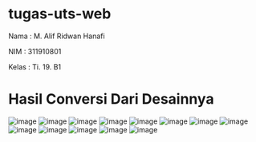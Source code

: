 # tugas-uts-web
Nama      : M. Alif Ridwan Hanafi 

NIM       : 311910801

Kelas     : Ti. 19. B1

# Hasil Conversi Dari Desainnya

![image](https://user-images.githubusercontent.com/81422149/116372059-425ca400-a836-11eb-87c6-5a75d7ab2e35.png)
![image](https://user-images.githubusercontent.com/81422149/116372084-4688c180-a836-11eb-9767-c7038a279948.png)
![image](https://user-images.githubusercontent.com/81422149/116372105-4c7ea280-a836-11eb-8875-1de4619a9a03.png)
![image](https://user-images.githubusercontent.com/81422149/116372135-51dbed00-a836-11eb-9e00-8a1a00930ff8.png)
![image](https://user-images.githubusercontent.com/81422149/116372148-56080a80-a836-11eb-8cf6-085fcac46440.png)
![image](https://user-images.githubusercontent.com/81422149/116372167-5a342800-a836-11eb-920d-58974a193081.png)
![image](https://user-images.githubusercontent.com/81422149/116372182-5ef8dc00-a836-11eb-994a-c05b9bba33f7.png)
![image](https://user-images.githubusercontent.com/81422149/116372191-628c6300-a836-11eb-9503-a9b22ee0b8e6.png)
![image](https://user-images.githubusercontent.com/81422149/116372217-67e9ad80-a836-11eb-905d-5868300f750b.png)
![image](https://user-images.githubusercontent.com/81422149/116372233-6c15cb00-a836-11eb-80aa-6e159107ab7f.png)
![image](https://user-images.githubusercontent.com/81422149/116372251-7041e880-a836-11eb-8bda-2a3e1fe662be.png)
![image](https://user-images.githubusercontent.com/81422149/116372278-76d06000-a836-11eb-8bcb-5e2557d5a5dd.png)
![image](https://user-images.githubusercontent.com/81422149/116372305-7cc64100-a836-11eb-967e-c115cf25d11f.png)

